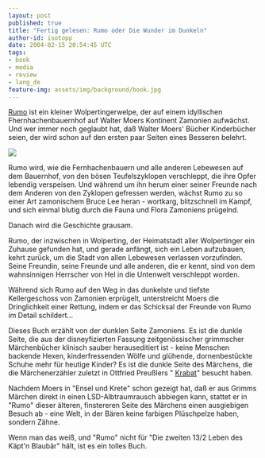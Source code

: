 ```yaml
---
layout: post
published: true
title: "Fertig gelesen: Rumo oder Die Wunder im Dunkeln"
author-id: isotopp
date: 2004-02-15 20:54:45 UTC
tags:
- book
- media
- review
- lang_de
feature-img: assets/img/background/book.jpg
---
```

[Rumo](http://www.amazon.de/exec/obidos/ASIN/3492045480/kristiankohntopp) ist ein kleiner Wolpertingerwelpe, der auf einem idyllischen Fhernhachenbauernhof auf Walter Moers Kontinent Zamonien aufwächst. Und wer immer noch geglaubt hat, daß Walter Moers' Bücher Kinderbücher seien, der wird schon auf den ersten paar Seiten eines Besseren belehrt.

![](/uploads/2004/02/rumo.jpg)

Rumo wird, wie die Fernhachenbauern und alle anderen Lebewesen auf dem Bauernhof, von den bösen Teufelszyklopen verschleppt, die ihre Opfer lebendig verspeisen. Und während um ihn herum einer seiner Freunde nach dem Anderen von den Zyklopen gefressen werden, wächst Rumo zu so einer Art zamonischem Bruce Lee heran - wortkarg, blitzschnell im Kampf, und sich einmal blutig durch die Fauna und Flora Zamoniens prügelnd.

Danach wird die Geschichte grausam. 

Rumo, der inzwischen in Wolperting, der Heimatstadt aller Wolpertinger ein Zuhause gefunden hat, und gerade anfängt, sich ein Leben aufzubauen, kehrt zurück, um die Stadt von allen Lebewesen verlassen vorzufinden. Seine Freundin, seine Freunde und alle anderen, die er kennt, sind von dem wahnsinnigen Herrscher von Hel in die Untenwelt verschleppt worden.

Während sich Rumo auf den Weg in das dunkelste und tiefste Kellergeschoss von Zamonien erprügelt, unterstreicht Moers die Dringlichkeit einer Rettung, indem er das Schicksal der Freunde von Rumo im Detail schildert...

Dieses Buch erzählt von der dunklen Seite Zamoniens. Es ist die dunkle Seite, die aus der disneyfizierten Fassung zeitgenössischer grimmscher Märchenbücher klinisch sauber herauseditiert ist - keine Menschen backende Hexen, kinderfressenden Wölfe und glühende, dornenbestückte Schuhe mehr für heutige Kinder? Es ist die dunkle Seite des Märchens, die die Märchenerzähler zuletzt in Ottfried Preußlers "
[Krabat](https://www.amazon.de/Krabat-Roman-Otfried-Preußler-ebook/dp/B00873GRY0)" besucht haben.

Nachdem Moers in "Ensel und Krete" schon gezeigt hat, daß er aus Grimms Märchen direkt in einen LSD-Albtraumrausch abbiegen kann, stattet er in "Rumo" dieser älteren, finstereren Seite des Märchens einen ausgiebigen Besuch ab - eine Welt, in der Bären keine farbigen Plüschpelze haben, sondern Zähne.

Wenn man das weiß, und "Rumo" nicht für "Die zweiten 13/2 Leben des Käpt'n Blaubär" hält, ist es ein tolles Buch.
